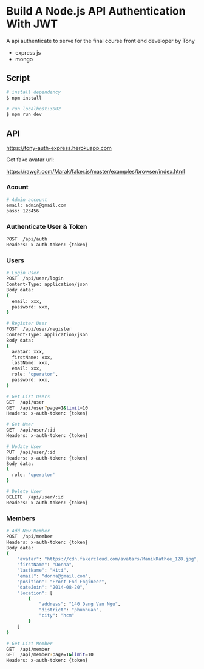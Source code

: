 # Build A Node.js API Authentication With JWT

A api authenticate to serve for the final course front end developer by Tony

- express js
- mongo

## Script

```bash
# install dependency
$ npm install

# run localhost:3002
$ npm run dev
```

## API

https://tony-auth-express.herokuapp.com

Get fake avatar url:

https://rawgit.com/Marak/faker.js/master/examples/browser/index.html

### Acount

```bash
# Admin account
email: admin@gmail.com
pass: 123456
```

### Authenticate User & Token

```bash
POST  /api/auth
Headers: x-auth-token: {token}
```

### Users

```bash
# Login User
POST  /api/user/login
Content-Type: application/json
Body data:
{
  email: xxx,
  password: xxx,
}

# Register User
POST  /api/user/register
Content-Type: application/json
Body data:
{
  avatar: xxx,
  firstName: xxx,
  lastName: xxx,
  email: xxx,
  role: 'operator',
  password: xxx,
}

# Get List Users
GET  /api/user
GET  /api/user?page=1&limit=10
Headers: x-auth-token: {token}

# Get User
GET  /api/user/:id
Headers: x-auth-token: {token}

# Update User
PUT  /api/user/:id
Headers: x-auth-token: {token}
Body data:
{
  role: 'operator'
}

# Delete User
DELETE  /api/user/:id
Headers: x-auth-token: {token}
```

### Members

```bash
# Add New Member
POST  /api/member
Headers: x-auth-token: {token}
Body data:
{
    "avatar": "https://cdn.fakercloud.com/avatars/ManikRathee_128.jpg",
    "firstName": "Donna",
    "lastName": "Hiti",
    "email": "donna@gmail.com",
    "position": "Front End Engineer",
    "dateJoin": "2014-08-20",
    "location": [
        {
            "address": "140 Dang Van Ngu",
            "district": "phunhuan",
            "city": "hcm"
        }
    ]
}

# Get List Member
GET  /api/member
GET  /api/member?page=1&limit=10
Headers: x-auth-token: {token}
```
